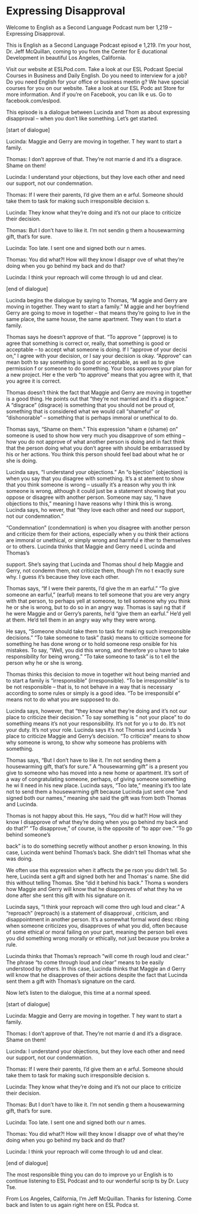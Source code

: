 # Expressing Disapproval

Welcome to English as a Second Language Podcast num ber 1,219 – Expressing Disapproval.

This is English as a Second Language Podcast episod e 1,219. I’m your host, Dr. Jeff McQuillan, coming to you from the Center for E ducational Development in beautiful Los Angeles, California.

Visit our website at ESLPod.com. Take a look at our  ESL Podcast Special Courses in Business and Daily English. Do you need to interview for a job? Do you need English for your office or business meetin g? We have special courses for you on our website. Take a look at our ESL Podc ast Store for more information. And if you’re on Facebook, you can lik e us. Go to facebook.com/eslpod.

This episode is a dialogue between Lucinda and Thom as about expressing disapproval – when you don’t like something. Let’s get started.

[start of dialogue]

Lucinda: Maggie and Gerry are moving in together. T hey want to start a family.

Thomas: I don’t approve of that. They’re not marrie d and it’s a disgrace. Shame on them!

Lucinda: I understand your objections, but they love each other and need our support, not our condemnation.

Thomas: If I were their parents, I’d give them an e arful. Someone should take them to task for making such irresponsible decision s.

Lucinda: They know what they’re doing and it’s not our place to criticize their decision.

Thomas: But I don’t have to like it. I’m not sendin g them a housewarming gift, that’s for sure.

Lucinda: Too late. I sent one and signed both our n ames.

Thomas: You did what?! How will they know I disappr ove of what they’re doing when you go behind my back and do that?

 Lucinda: I think your reproach will come through lo ud and clear.

[end of dialogue]

Lucinda begins the dialogue by saying to Thomas, “M aggie and Gerry are moving in together. They want to start a family.” M aggie and her boyfriend Gerry are going to move in together – that means they’re going to live in the same place, the same house, the same apartment. They wan t to start a family.

Thomas says he doesn’t approve of that. “To approve ” (approve) is to agree that something is correct or, really, that something is good or acceptable – to accept what someone is doing. If I “approve of your decisi on,” I agree with your decision, or I say your decision is okay. “Approve” can mean both to say something is good or acceptable, as well as to give permission f or someone to do something. Your boss approves your plan for a new project. Her e the verb “to approve” means that you agree with it, that you agree it is correct.

Thomas doesn’t think the fact that Maggie and Gerry  are moving in together is a good thing. He points out that “they’re not married  and it’s a disgrace.” A “disgrace” (disgrace) is something that you should not be proud of, something that is considered what we would call “shameful” or  “dishonorable” – something that is perhaps immoral or unethical to do.

Thomas says, “Shame on them.” This expression “sham e (shame) on” someone is used to show how very much you disapprove of som ething – how you do not approve of what another person is doing and in fact  think that the person doing what you don’t agree with should be embarrassed by his or her actions. You think this person should feel bad about what he or she is doing.

Lucinda says, “I understand your objections.” An “o bjection” (objection) is when you say that you disagree with something. It’s a st atement to show that you think someone is wrong – usually it’s a reason why you th ink someone is wrong, although it could just be a statement showing that you oppose or disagree with another person. Someone may say, “I have objections  to this,” meaning I have reasons why I think this is wrong. Lucinda says, ho wever, that “they love each other and need our support, not our condemnation.”

“Condemnation” (condemnation) is when you disagree with another person and criticize them for their actions, especially when y ou think their actions are immoral or unethical, or simply wrong and harmful e ither to themselves or to others. Lucinda thinks that Maggie and Gerry need L ucinda and Thomas’s

support. She’s saying that Lucinda and Thomas shoul d help Maggie and Gerry, not condemn them, not criticize them, though I’m no t exactly sure why. I guess it’s because they love each other.

Thomas says, “If I were their parents, I’d give the m an earful.” “To give someone an earful,” (earful) means to tell someone that you  are very angry with that person, to perhaps yell at someone, to tell someone  why you think he or she is wrong, but to do so in an angry way. Thomas is sayi ng that if he were Maggie and or Gerry’s parents, he’d “give them an earful.”  He’d yell at them. He’d tell them in an angry way why they were wrong.

He says, “Someone should take them to task for maki ng such irresponsible decisions.” “To take someone to task” (task) means to criticize someone for something he has done wrong or to hold someone resp onsible for his mistakes. To say, “Well, you did this wrong, and therefore yo u have to take responsibility for being wrong.” “To take someone to task” is to t ell the person why he or she is wrong.

Thomas thinks this decision to move in together wit hout being married and to start a family is “irresponsible” (irresponsible). “To be irresponsible” is to be not responsible – that is, to not behave in a way that is necessary according to some rules or simply is a good idea. “To be irresponsibl e” means not to do what you are supposed to do.

Lucinda says, however, that “they know what they’re  doing and it’s not our place to criticize their decision.” To say something is “ not your place” to do something means it’s not your responsibility. It’s not for yo u to do. It’s not your duty. It’s not your role. Lucinda says it’s not Thomas and Lucinda ’s place to criticize Maggie and Gerry’s decision. “To criticize” means to show why someone is wrong, to show why someone has problems with something.

Thomas says, “But I don’t have to like it. I’m not sending them a housewarming gift, that’s for sure.” A “housewarming gift” is a present you give to someone who has moved into a new home or apartment. It’s sort of a way of congratulating someone, perhaps, of giving someone something he wi ll need in his new place. Lucinda says, “Too late,” meaning it’s too late not  to send them a housewarming gift because Lucinda just sent one “and signed both  our names,” meaning she said the gift was from both Thomas and Lucinda.

Thomas is not happy about this. He says, “You did w hat?! How will they know I disapprove of what they’re doing when you go behind  my back and do that?” “To disapprove,” of course, is the opposite of “to appr ove.” “To go behind someone’s

back” is to do something secretly without another p erson knowing. In this case, Lucinda went behind Thomas’s back. She didn’t tell Thomas what she was doing.

We often use this expression when it affects the pe rson you didn’t tell. So here, Lucinda sent a gift and signed both her and Thomas’ s name. She did this without telling Thomas. She “did it behind his back.” Thoma s wonders how Maggie and Gerry will know that he disapproves of what they ha ve done after she sent this gift with his signature on it.

Lucinda says, “I think your reproach will come thro ugh loud and clear.” A “reproach” (reproach) is a statement of disapproval , criticism, and disappointment in another person. It’s a somewhat formal word desc ribing when someone criticizes you, disapproves of what you did, often because of some ethical or moral failing on your part, meaning the person beli eves you did something wrong morally or ethically, not just because you broke a rule.

Lucinda thinks that Thomas’s reproach “will come th rough loud and clear.” The phrase “to come through loud and clear” means to be  easily understood by others. In this case, Lucinda thinks that Maggie an d Gerry will know that he disapproves of their actions despite the fact that Lucinda sent them a gift with Thomas’s signature on the card.

Now let’s listen to the dialogue, this time at a normal speed.

[start of dialogue]

Lucinda: Maggie and Gerry are moving in together. T hey want to start a family.

Thomas: I don’t approve of that. They’re not marrie d and it’s a disgrace. Shame on them!

Lucinda: I understand your objections, but they love each other and need our support, not our condemnation.

Thomas: If I were their parents, I’d give them an e arful. Someone should take them to task for making such irresponsible decision s.

Lucinda: They know what they’re doing and it’s not our place to criticize their decision.

Thomas: But I don’t have to like it. I’m not sendin g them a housewarming gift, that’s for sure.

 Lucinda: Too late. I sent one and signed both our n ames.

Thomas: You did what?! How will they know I disappr ove of what they’re doing when you go behind my back and do that?

Lucinda: I think your reproach will come through lo ud and clear.

[end of dialogue]

The most responsible thing you can do to improve yo ur English is to continue listening to ESL Podcast and to our wonderful scrip ts by Dr. Lucy Tse.

From Los Angeles, California, I’m Jeff McQuillan. Thanks for listening. Come back and listen to us again right here on ESL Podca st.


